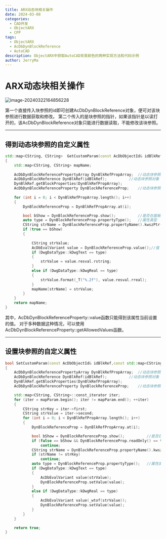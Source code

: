 ```yaml
---
title: ARX动态块相关操作
date: 2024-03-08
categories:
  - CAD开发
  - ObjectARX
  - CPP
tags:
  - ObjectARX
  - AcDbDynBlockReference
  - AutoCAD
description: ObjectARX中获取AutoCAD背景颜色的两种实现方法和代码示例
author: JerryMa
---
```



# ARX动态块相关操作
![image-20240322164856228](https://gitlab.com/zw2d/blogimg/-/raw/main/pictures/2024/03/22_16_48_57_20240322-image-20240322164856228.png)

第一个直接传入块参照的id即可创建AcDbDynBlockReference对象，便可对该块参照进行数据获取和修改。
第二个传入的是块参照的指针，如果该指针是以读打开的，该AcDbDynBlockReference对象只能进行数据读取，不能修改该块参照。

---

## 得到动态块参照的自定义属性

``` cpp
std::map<CString, CString>  GetCustomParam(const AcDbObjectId& idBlkRef)
{
	std::map<CString, CString> mapName;
	
	AcDbDynBlockReferencePropertyArray DynBlkRefPropArray;	//动态块参照属性数组
	AcDbDynBlockReference DynBlkRef(idBlkRef);			//动态块参照对象
	DynBlkRef.getBlockProperties(DynBlkRefPropArray);
	AcDbDynBlockReferenceProperty DynBlockReferenceProp;	//动态块参照属性
	
	for (int i = 0; i < DynBlkRefPropArray.length(); i++)
	{
		DynBlockReferenceProp = DynBlkRefPropArray.at(i);

		bool bShow = DynBlockReferenceProp.show();			//是否在面板中显示
		auto type = DynBlockReferenceProp.propertyType();	//属性类型
		CString strName = DynBlockReferenceProp.propertyName().kwszPtr();	//属性名
		if (true == bShow)
		{
			
			CString strValue;
			AcDbEvalVariant value = DynBlockReferenceProp.value();//值
			if (DwgDataType::kDwgText == type)
			{
				strValue = value.resval.rstring;
			}
			else if (DwgDataType::kDwgReal == type)
			{
				strValue.Format(_T("%.2f"), value.resval.rreal);
			}
			mapName[strName] = strValue;
		}
	}
	return mapName;
}

```

其中，AcDbDynBlockReferenceProperty::value函数只能得到该属性当前设置的值。
对于多种数据这种情况，可以使用AcDbDynBlockReferenceProperty::getAllowedValues函数。

---

## 设置块参照的自定义属性

``` cpp
bool SetCustomParam(const AcDbObjectId& idBlkRef,const std::map<CString, CString>& mapParam)
{
	AcDbDynBlockReferencePropertyArray DynBlkRefPropArray;	//动态块参照属性数组
	AcDbDynBlockReference DynBlkRef(idBlkRef);			//动态块参照对象
	DynBlkRef.getBlockProperties(DynBlkRefPropArray);
	AcDbDynBlockReferenceProperty DynBlockReferenceProp;	//动态块参照属性

	std::map<CString, CString>::const_iterator iter;
	for (iter = mapParam.begin(); iter != mapParam.end(); ++iter)
	{
		CString strKey = iter->first;
		CString strValue = iter->second;
		for (int i = 0; i < DynBlkRefPropArray.length(); i++)
		{
			DynBlockReferenceProp = DynBlkRefPropArray.at(i);

			bool bShow = DynBlockReferenceProp.show();			//是否在面板中显示
			if (false == bShow && DynBlockReferenceProp.readOnly() == true)
				continue;
			CString strName = DynBlockReferenceProp.propertyName().kwszPtr();	//属性名
			if (strName != strKey)
				continue;
			auto type = DynBlockReferenceProp.propertyType();	//属性类型
			if (DwgDataType::kDwgText == type)
			{
				AcDbEvalVariant value(strValue);
				DynBlockReferenceProp.setValue(value);
			}
			else if (DwgDataType::kDwgReal == type)
			{
				AcDbEvalVariant value(_wtof(strValue));
				DynBlockReferenceProp.setValue(value);
			}
		}
	}

	return true;
}
```


